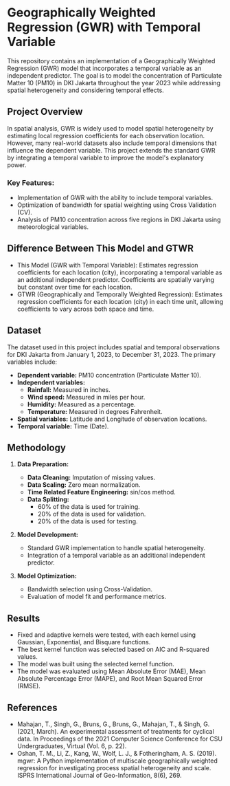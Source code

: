 # Geographically Weighted Regression (GWR) with Temporal Variable

This repository contains an implementation of a Geographically Weighted Regression (GWR) model that incorporates a temporal variable as an independent predictor. The goal is to model the concentration of Particulate Matter 10 (PM10) in DKI Jakarta throughout the year 2023 while addressing spatial heterogeneity and considering temporal effects.


## Project Overview

In spatial analysis, GWR is widely used to model spatial heterogeneity by estimating local regression coefficients for each observation location. However, many real-world datasets also include temporal dimensions that influence the dependent variable. This project extends the standard GWR by integrating a temporal variable to improve the model's explanatory power. 

### Key Features:
- Implementation of GWR with the ability to include temporal variables.
- Optimization of bandwidth for spatial weighting using Cross Validation (CV).
- Analysis of PM10 concentration across five regions in DKI Jakarta using meteorological variables.


## Difference Between This Model and GTWR

- This Model (GWR with Temporal Variable): Estimates regression coefficients for each location (city), incorporating a temporal variable as an additional independent predictor. Coefficients are spatially varying but constant over time for each location.
- GTWR (Geographically and Temporally Weighted Regression): Estimates regression coefficients for each location (city) in each time unit, allowing coefficients to vary across both space and time.


## Dataset

The dataset used in this project includes spatial and temporal observations for DKI Jakarta from January 1, 2023, to December 31, 2023. The primary variables include:
- **Dependent variable:** PM10 concentration (Particulate Matter 10).
- **Independent variables:**
  - **Rainfall:** Measured in inches.
  - **Wind speed:** Measured in miles per hour.
  - **Humidity:** Measured as a percentage.
  - **Temperature:** Measured in degrees Fahrenheit.
- **Spatial variables:** Latitude and Longitude of observation locations.
- **Temporal variable:** Time (Date).


## Methodology

1. **Data Preparation:**
   - **Data Cleaning:** Imputation of missing values.
   - **Data Scaling:** Zero mean normalization.
   - **Time Related Feature Engineering:** sin/cos method.
   - **Data Splitting:**
     - 60% of the data is used for training.
     - 20% of the data is used for validation.
     - 20% of the data is used for testing.

2. **Model Development:**
   - Standard GWR implementation to handle spatial heterogeneity.
   - Integration of a temporal variable as an additional independent predictor.

3. **Model Optimization:**
   - Bandwidth selection using Cross-Validation.
   - Evaluation of model fit and performance metrics.


## Results
- Fixed and adaptive kernels were tested, with each kernel using Gaussian, Exponential, and Bisquare functions.
- The best kernel function was selected based on AIC and R-squared values.
- The model was built using the selected kernel function.
- The model was evaluated using Mean Absolute Error (MAE), Mean Absolute Percentage Error (MAPE), and Root Mean Squared Error (RMSE).


## References
- Mahajan, T., Singh, G., Bruns, G., Bruns, G., Mahajan, T., & Singh, G. (2021, March). An experimental assessment of treatments for cyclical data. In Proceedings of the 2021 Computer Science Conference for CSU Undergraduates, Virtual (Vol. 6, p. 22).
- Oshan, T. M., Li, Z., Kang, W., Wolf, L. J., & Fotheringham, A. S. (2019). mgwr: A Python implementation of multiscale geographically weighted regression for investigating process spatial heterogeneity and scale. ISPRS International Journal of Geo-Information, 8(6), 269.

